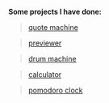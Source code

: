 **Some projects I have done:**

>[quote machine](https://a331998513.github.io/practice/quote_machine/)

>[previewer](https://a331998513.github.io/practice/previewer/)

>[drum machine](https://a331998513.github.io/practice/drum_machine/)

>[calculator](https://a331998513.github.io/practice/calculator/)

>[pomodoro clock](https://a331998513.github.io/practice/clock/)
